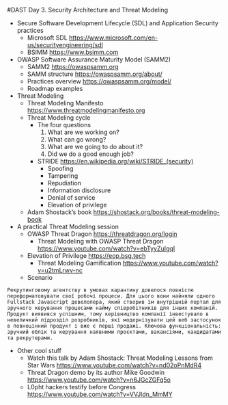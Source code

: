 #DAST Day 3. Security Architecture and Threat Modeling

* Secure Software Development Lifecycle (SDL) and Application Security practices
    * Microsoft SDL https://www.microsoft.com/en-us/securityengineering/sdl 
    * BSIMM https://www.bsimm.com 
* OWASP Software Assurance Maturity Model (SAMM2)
    * SAMM2 https://owaspsamm.org 
    * SAMM structure https://owaspsamm.org/about/ 
    * Practices overview https://owaspsamm.org/model/ 
    * Roadmap examples
* Threat Modeling
    * Threat Modeling Manifesto https://www.threatmodelingmanifesto.org 
    * Threat Modeling cycle
        * The four questions 
            1. What are we working on?
            2. What can go wrong?
            3. What are we going to do about it?
            4. Did we do a good enough job?
        * STRIDE https://en.wikipedia.org/wiki/STRIDE_(security) 
            * Spoofing
            * Tampering
            * Repudiation
            * Information disclosure
            * Denial of service
            * Elevation of privilege
    * Adam Shostack’s book https://shostack.org/books/threat-modeling-book 
* A practical Threat Modeling session
    * OWASP Threat Dragon https://threatdragon.org/login 
        * Threat Modeling with OWASP Threat Dragon https://www.youtube.com/watch?v=ebTyyZuIgqI 
    * Elevation of Privilege https://eop.bsg.tech 
        * Threat Modeling Gamification https://www.youtube.com/watch?v=u2tmLrwv-nc 
    * Scenario
```
Рекрутинговому агентству в умовах карантину довелося повністю переформатовувати свої робочі процеси. Для цього вони найняли одного Fullstack Javascript девелопера, який створив їм внутрішній портал для зручного керування процесами найму співробітників для інших компаній. Продукт виявився успішним, тому керівництво компанії інвестувало в невеличкий підрозділ розробників, які модернізувати цей веб застосунок в повноцінний продукт і вже є перші продажі. Ключова функціональність: зручний облік та керування наявними проєктами, вакансіями, кандидатами та рекрутерами. 
```
* Other cool stuff
    * Watch this talk by Adam Shostack: Threat Modeling Lessons from Star Wars https://www.youtube.com/watch?v=nd02oPnMdR4
    * Threat Dragon demo by its author Mike Goodwin https://www.youtube.com/watch?v=n6JGcZGFq5o
    * L0pht hackers testify before Congress https://www.youtube.com/watch?v=VVJldn_MmMY
